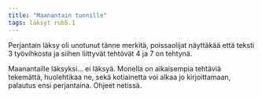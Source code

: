 ```yaml
---
title: "Maanantain tunnille"
tags: läksyt rub5.1
---
```


Perjantain läksy oli unotunut tänne merkitä, poissaolijat näyttäkää että teksti 3 työvihkosta ja siihen liittyvät tehtövät 4 ja 7 on tehtynä.

Maanantaille läksyksi... ei läksyä. Monella on aikaisempia tehtäviä tekemättä, huolehtikaa ne, sekä kotiainetta voi alkaa jo kirjoittamaan, palautus ensi perjantaina. Ohjeet netissä.



